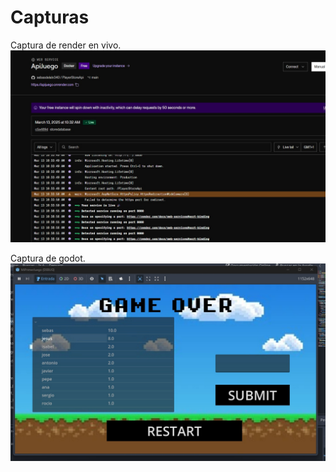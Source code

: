 # Capturas

Captura de render en vivo.
![render.jpg](capturas/render.jpg)

Captura de godot.
![captura_godot.jpg](capturas/captura_godot.jpg)

